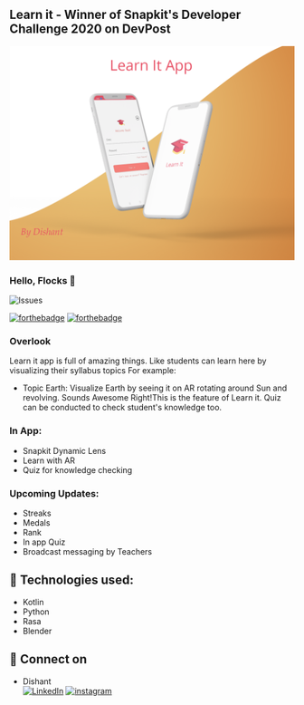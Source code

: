 ## Learn it - Winner of Snapkit's Developer Challenge 2020 on DevPost

![Learn It Mock](https://github.com/Horizon733/Learn-it-App/blob/master/screenshots/Learn_it_mock.png)

### Hello, Flocks 👋

![Issues](https://img.shields.io/github/issues/horizon733/covid-smart?style=for-the-badge)

[![forthebadge](https://forthebadge.com/images/badges/built-with-love.svg)](https://forthebadge.com)
[![forthebadge](https://forthebadge.com/images/badges/built-for-android.svg)](https://forthebadge.com)

### Overlook
Learn it app is full of amazing things. Like students can learn here by visualizing their syllabus topics For example:
  - Topic Earth: Visualize Earth by seeing it on AR rotating around Sun and revolving.
Sounds Awesome Right!This is the feature of Learn it. Quiz can be conducted to check student's knowledge too.

### In App:
* Snapkit Dynamic Lens
* Learn with AR
* Quiz for knowledge checking

### Upcoming Updates:
* Streaks
* Medals
* Rank
* In app Quiz
* Broadcast messaging by Teachers

## 🔧 Technologies used:
* Kotlin
* Python
* Rasa
* Blender
## 🤝 Connect on
* Dishant
<br> [![LinkedIn](https://img.shields.io/badge/linkedin-%230077B5.svg?&style=for-the-badge&logo=linkedin&logoColor=white)](https://www.linkedin.com/in/dishant-gandhi/)
[![instagram](https://img.shields.io/badge/instagram-%23E4405F.svg?&style=for-the-badge&logo=instagram&logoColor=white)](https://www.instagram.com/_dishant_733/)

